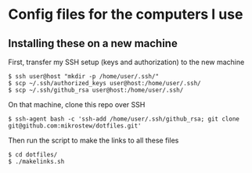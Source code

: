# Config files for the computers I use

## Installing these on a new machine

First, transfer my SSH setup (keys and authorization) to the new machine

```
$ ssh user@host "mkdir -p /home/user/.ssh/"
$ scp ~/.ssh/authorized_keys user@host:/home/user/.ssh/
$ scp ~/.ssh/github_rsa user@host:/home/user/.ssh/
```

On that machine, clone this repo over SSH

```
$ ssh-agent bash -c 'ssh-add /home/user/.ssh/github_rsa; git clone git@github.com:mikrostew/dotfiles.git'
```

Then run the script to make the links to all these files

```
$ cd dotfiles/
$ ./makelinks.sh
```
